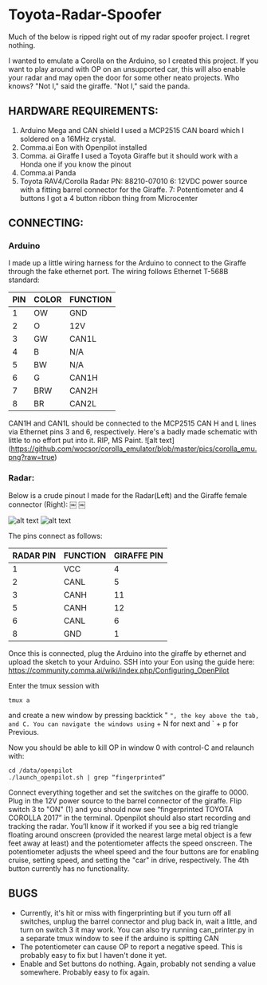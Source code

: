 # Toyota-Radar-Spoofer
Much of the below is ripped right out of my radar spoofer project. I regret nothing.

I wanted to emulate a Corolla on the Arduino, so I created this project. If you want to play around with OP on an unsupported car, this will also enable your radar and may open the door for some other neato projects. Who knows? "Not I," said the giraffe. "Not I," said the panda.

## HARDWARE REQUIREMENTS:

1. Arduino Mega and CAN shield
	I used a MCP2515 CAN board which I soldered on a 16MHz crystal. 
2. Comma.ai Eon with Openpilot installed
3. Comma. ai Giraffe
	I used a Toyota Giraffe but it should work with a Honda one if you know the pinout
4. Comma.ai Panda
5. Toyota RAV4/Corolla Radar PN: 88210-07010
6: 12VDC power source with a fitting barrel connector for the Giraffe.
7: Potentiometer and 4 buttons
	I got a 4 button ribbon thing from Microcenter

## CONNECTING:

### Arduino

I made up a little wiring harness for the Arduino to connect to the Giraffe through the fake ethernet port. The wiring follows Ethernet T-568B standard:

|PIN | COLOR | FUNCTION|
|----|-------|---------|
|1	 | OW		 | GND     |
|2	 | O		 | 12V     |
|3	 | GW		 | CAN1L   |
|4	 | B		 | N/A     |
|5	 | BW		 | N/A     |
|6	 | G		 | CAN1H   |
|7	 | BRW	 | CAN2H   |
|8	 | BR		 | CAN2L   |

CAN1H and CAN1L should be connected to the MCP2515 CAN H and L lines via Ethernet pins 3 and 6, respectively.
Here's a badly made schematic with little to no effort put into it. RIP, MS Paint.
![alt text] (https://github.com/wocsor/corolla_emulator/blob/master/pics/corolla_emu.png?raw=true)

### Radar:

Below is a crude pinout I made for the Radar(Left) and the Giraffe female connector (Right):
￼    ￼

![alt text](https://github.com/wocsor/corolla_emulator/blob/master/pics/radar.png?raw=true)
![alt text](https://github.com/wocsor/corolla_emulator/blob/master/pics/Giraffe.png?raw=true) 



The pins connect as follows:

|RADAR PIN	| FUNCTION	| GIRAFFE PIN|
|-----------|-----------|------------|
|1	      	| 	VCC	    |		4        |
|2			    |  CANL		  |   5        | 
|3			    |  CANH     |		11       | 
|5		      |	CANH      |		12       | 
|6			    |  CANL     |		6        |
|8			    |  GND      |	  1        |


Once this is connected, plug the Arduino into the giraffe by ethernet and upload the sketch to your Arduino. SSH into your Eon using the guide here:
https://community.comma.ai/wiki/index.php/Configuring_OpenPilot

Enter the tmux session with
```
tmux a
```
and create a new window by pressing backtick " ` ", the key above the tab, and C. You can navigate the windows using ` + N for next and ` + p for Previous.
 
Now you should be able to kill OP in window 0 with control-C and relaunch with:
```
cd /data/openpilot
./launch_openpilot.sh | grep “fingerprinted”
```
Connect everything together and set the switches on the giraffe to 0000. Plug in the 12V power source to the barrel connector of the giraffe. Flip switch 3 to "ON" (1) and you should now see “fingerprinted TOYOTA COROLLA 2017” in the terminal. Openpilot should also start recording and tracking the radar. You’ll know if it worked if you see a big red triangle floating around onscreen (provided the nearest large metal object is a few feet away at least) and the potentiometer affects the speed onscreen. The potentiometer adjusts the wheel speed and the four buttons are for enabling cruise, setting speed, and setting the "car" in drive, respectively. The 4th button currently has no functionality.

## BUGS
- Currently, it's hit or miss with fingerprinting but if you turn off all switches, unplug the barrel connector and plug back in, wait a little, and turn on switch 3 it may work. You can also try running can_printer.py in a separate tmux window to see if the arduino is spitting CAN
- The potentiometer can cause OP to report a negative speed. This is probably easy to fix but I haven't done it yet.
- Enable and Set buttons do nothing. Again, probably not sending a value somewhere. Probably easy to fix again.
